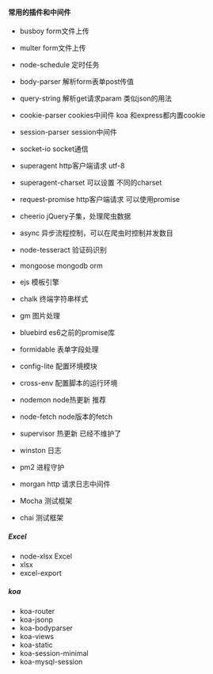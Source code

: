 #### 常用的插件和中间件

- busboy  form文件上传

- multer    form文件上传

- node-schedule 定时任务
- body-parser  解析form表单post传值
- query-string  解析get请求param 类似json的用法
- cookie-parser  cookies中间件 koa 和express都内置cookie
- session-parser session中间件
- socket-io  socket通信
- superagent  http客户端请求 utf-8
- superagent-charset 可以设置 不同的charset
- request-promise  http客户端请求 可以使用promise
- cheerio jQuery子集，处理爬虫数据
- async 异步流程控制，可以在爬虫时控制并发数目
- node-tesseract  验证码识别
- mongoose mongodb orm
- ejs 模板引擎
- chalk 终端字符串样式
- gm 图片处理
- bluebird es6之前的promise库
- formidable 表单字段处理
- config-lite 配置环境模块
- cross-env 配置脚本的运行环境
- nodemon node热更新 推荐 
- node-fetch node版本的fetch
- supervisor 热更新 已经不维护了
- winston 日志
- pm2 进程守护
- morgan  http 请求日志中间件
- Mocha 测试框架
- chai 测试框架

##### Excel

- node-xlsx  Excel
- xlsx
- excel-export

#####  koa

- koa-router
- koa-jsonp
- koa-bodyparser
- koa-views
- koa-static
- koa-session-minimal
- koa-mysql-session

